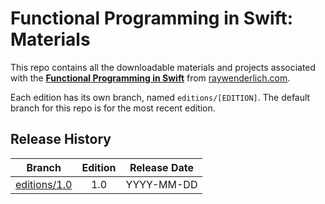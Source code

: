 # Functional Programming in Swift: Materials

This repo contains all the downloadable materials and projects associated with the **[Functional Programming in Swift](https://www.raywenderlich.com/books)** from [raywenderlich.com](https://www.raywenderlich.com).

Each edition has its own branch, named `editions/[EDITION]`. The default branch for this repo is for the most recent edition.

## Release History

| Branch                                                                            | Edition | Release Date |
| --------------------------------------------------------------------------------- |:-------:|:------------:|
| [editions/1.0](https://github.com/raywenderlich/funs-materials/tree/editions/1.0) | 1.0     | YYYY-MM-DD   |

